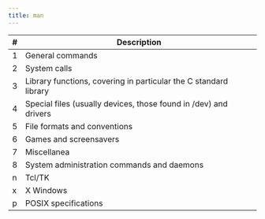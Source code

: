 ```yaml
---
title: man
---
```


| # | Description                                                      |
|---|------------------------------------------------------------------|
| 1 | General commands                                                 |
| 2 | System calls                                                     |
| 3 | Library functions, covering in particular the C standard library |
| 4 | Special files (usually devices, those found in /dev) and drivers |
| 5 | File formats and conventions                                     |
| 6 | Games and screensavers                                           |
| 7 | Miscellanea                                                      |
| 8 | System administration commands and daemons                       |
| n | Tcl/TK                                                           |
| x | X Windows                                                        |
| p | POSIX specifications                                             |


